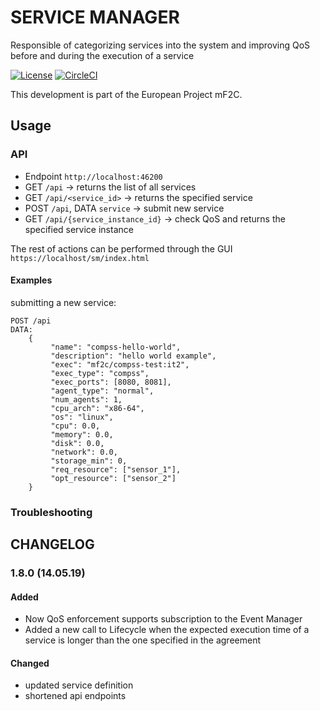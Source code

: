 # SERVICE MANAGER

Responsible of categorizing services into the system and improving QoS before and during the execution of a service

[![License](https://img.shields.io/badge/License-Apache%202.0-blue.svg)](https://opensource.org/licenses/Apache-2.0)
[![CircleCI](https://circleci.com/gh/mF2C/service-manager.svg?style=svg)](https://circleci.com/gh/mF2C/service-manager)

This development is part of the European Project mF2C.

## Usage

### API

- Endpoint `http://localhost:46200`
- GET `/api` -> returns the list of all services
- GET `/api/<service_id>` -> returns the specified service
- POST `/api`, DATA `service` -> submit new service
- GET `/api/{service_instance_id}` -> check QoS and returns the specified service instance

The rest of actions can be performed through the GUI `https://localhost/sm/index.html`

#### Examples

submitting a new service:

    POST /api
    DATA:
        {
             "name": "compss-hello-world",
             "description": "hello world example",
             "exec": "mf2c/compss-test:it2",
             "exec_type": "compss",
             "exec_ports": [8080, 8081],
             "agent_type": "normal",
             "num_agents": 1,
             "cpu_arch": "x86-64",
             "os": "linux",
             "cpu": 0.0,
             "memory": 0.0,
             "disk": 0.0,
             "network": 0.0,
             "storage_min": 0,
             "req_resource": ["sensor_1"],
             "opt_resource": ["sensor_2"]
        }

### Troubleshooting

## CHANGELOG

### 1.8.0 (14.05.19)

#### Added

 - Now QoS enforcement supports subscription to the Event Manager
 - Added a new call to Lifecycle when the expected execution time of a service is longer than the one specified in the agreement

#### Changed

 - updated service definition
 - shortened api endpoints





